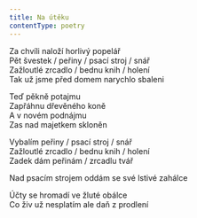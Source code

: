 ```yaml
---
title: Na útěku
contentType: poetry
---
```


<section>

Za chvíli naloží horlivý popelář  
Pět švestek / peřiny / psací stroj / snář  
Zažloutlé zrcadlo / bednu knih / holení  
Tak už jsme před domem narychlo sbaleni

</section>

<section>

Teď pěkně potajmu  
Zapřáhnu dřevěného koně  
A v novém podnájmu  
Zas nad majetkem skloněn

</section>

<section>

Vybalím peřiny / psací stroj / snář  
Zažloutlé zrcadlo / bednu knih / holení  
Zadek dám peřinám / zrcadlu tvář

</section>

<section>

Nad psacím strojem oddám se své lstivé zahálce

</section>

<section>

Účty se hromadí ve žluté obálce  
Co živ už nesplatím ale daň z prodlení

</section>
